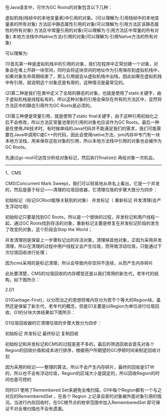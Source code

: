 在Java语言中，可作为GC Roots的对象包含以下几种：

虚拟机栈(栈帧中的本地变量表)中引用的对象。(可以理解为:引用栈帧中的本地变量表的所有对象)
方法区中静态属性引用的对象(可以理解为:引用方法区该静态属性的所有对象)
方法区中常量引用的对象(可以理解为:引用方法区中常量的所有对象)
本地方法栈中(Native方法)引用的对象(可以理解为:引用Native方法的所有对象)

可以理解为:

(1)首先第一种是虚拟机栈中的引用的对象，我们在程序中正常创建一个对象，对象会在堆上开辟一块空间，同时会将这块空间的地址作为引用保存到虚拟机栈中，如果对象生命周期结束了，那么引用就会从虚拟机栈中出栈，因此如果在虚拟机栈中有引用，就说明这个对象还是有用的，这种情况是最常见的。

(2)第二种是我们在类中定义了全局的静态的对象，也就是使用了static关键字，由于虚拟机栈是线程私有的，所以这种对象的引用会保存在共有的方法区中，显然将方法区中的静态引用作为GC Roots是必须的。

(3)第三种便是常量引用，就是使用了static final关键字，由于这种引用初始化之后不会修改，所以方法区常量池里的引用的对象也应该作为GC Roots。最后一种是在使用JNI技术时，有时候单纯的Java代码并不能满足我们的需求，我们可能需要在Java中调用C或C++的代码，因此会使用native方法，jvm内存中专门有一块本地方法栈，用来保存这些对象的引用，所以本地方法栈中引用的对象也会被作为GC Roots。

先通过gc-root可达性分析给对象标记，然后执行finalize() 再给对象一次机会。

---

1、CMS

CMS(Concurrent Mark Sweep)，我们可以轻易地从命名上看出，它是一个并发的，然后是基于标记——清理的垃圾回收器，它清理垃圾的步骤大致分为四步：

初始标记（标记GCRoot能够关联到的对象）
并发标记（
重新标记
并发清理(会产生浮动垃圾)


初始标记只要是找到GC Roots，所以是一个很快的过程，并发标记和用户线程一起，通过GC Roots找到存活的对象，重新标记主要是修复在并发标记阶段的发生了改变的对象，这个阶段会Stop the World；

并发清理则是保留上一步骤标记出的存活对象，清理掉其他对象，正因为采用并发清理，所以在清理的过程中用户线程又会产生垃圾，而导致浮动垃圾，只能通过下次垃圾回收进行处理；

因为cms采用的是标记清理，所以会导致内存空间不连续，从而产生内存碎片

此处要清楚，CMS的垃圾回收的内存模型还是以我们常用的新生代，老年代的结构，如下图所示：

2.G1

G1(Garbage-First)，以分而治之的思想将堆内存分为若干个等大的Region块，虽然还是保留了新生代，老年代的概念，但是G1主要是以Region为单位进行垃圾回收，G1的分块大体结果如下图所示：


G1垃圾回收器的它清理垃圾的步骤大致分为四步：

初始标记
并发标记
最终标记
复制回收


初始标记和并发标记和CMS的过程是差不多的，最后的筛选回收会首先对各个Region的回收价值和成本进行排序，根据用户所期望的GC停顿时间来制定回收计划

因为采用的标记——整理的算法，所以不会产生内存碎片，最终的回收是STW的，所以也不会有浮动垃圾，Region的区域大小是固定的，所以回收Region的时间也是可控的

同时G1 使用了Remembered Set来避免全堆扫描，G1中每个Region都有一个与之对应的RememberedSet ，在各个 Region 上记录自家的对象被外面对象引用的情况。当进行内存回收时，在GC根节点的枚举范围中加入RememberedSet 即可保证不对全堆扫描也不会有遗漏。
